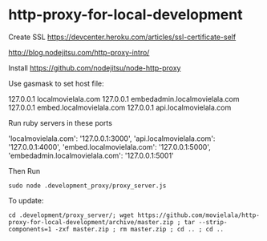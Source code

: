 # http-proxy-for-local-development

Create SSL
https://devcenter.heroku.com/articles/ssl-certificate-self


http://blog.nodejitsu.com/http-proxy-intro/

Install
https://github.com/nodejitsu/node-http-proxy

Use gasmask to set host file:

127.0.0.1       localmovielala.com
127.0.0.1		embedadmin.localmovielala.com
127.0.0.1 		embed.localmovielala.com
127.0.0.1		api.localmovielala.com


Run ruby servers in these ports

'localmovielala.com': '127.0.0.1:3000',
'api.localmovielala.com': '127.0.0.1:4000',
'embed.localmovielala.com': '127.0.0.1:5000',
'embedadmin.localmovielala.com': '127.0.0.1:5001'

Then Run
```
sudo node .development_proxy/proxy_server.js
```

To update:
```
cd .development/proxy_server/; wget https://github.com/movielala/http-proxy-for-local-development/archive/master.zip ; tar --strip-components=1 -zxf master.zip ; rm master.zip ; cd .. ; cd ..

```



 
